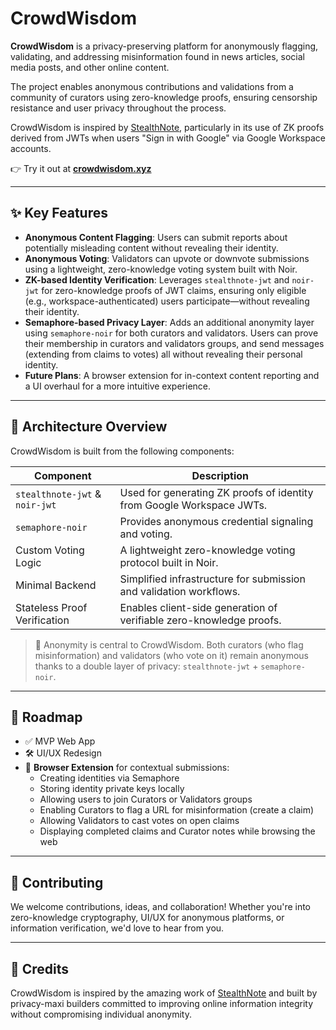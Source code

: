 # CrowdWisdom

**CrowdWisdom** is a privacy-preserving platform for anonymously flagging, validating, and addressing misinformation found in news articles, social media posts, and other online content.

The project enables anonymous contributions and validations from a community of curators using zero-knowledge proofs, ensuring censorship resistance and user privacy throughout the process.

CrowdWisdom is inspired by [StealthNote](https://stealthnote.xyz), particularly in its use of ZK proofs derived from JWTs when users "Sign in with Google" via Google Workspace accounts.

👉 Try it out at [**crowdwisdom.xyz**](https://crowdwisdom.xyz)

---

## ✨ Key Features

- **Anonymous Content Flagging**: Users can submit reports about potentially misleading content without revealing their identity.
- **Anonymous Voting**: Validators can upvote or downvote submissions using a lightweight, zero-knowledge voting system built with Noir.
- **ZK-based Identity Verification**: Leverages `stealthnote-jwt` and `noir-jwt` for zero-knowledge proofs of JWT claims, ensuring only eligible (e.g., workspace-authenticated) users participate—without revealing their identity.
- **Semaphore-based Privacy Layer**: Adds an additional anonymity layer using `semaphore-noir` for both curators and validators. Users can prove their membership in curators and validators groups, and send messages (extending from claims to votes) all without revealing their personal identity.
- **Future Plans**: A browser extension for in-context content reporting and a UI overhaul for a more intuitive experience.

---

## 🧱 Architecture Overview

CrowdWisdom is built from the following components:

| Component                      | Description                                                           |
| ------------------------------ | --------------------------------------------------------------------- |
| `stealthnote-jwt` & `noir-jwt` | Used for generating ZK proofs of identity from Google Workspace JWTs. |
| `semaphore-noir`               | Provides anonymous credential signaling and voting.                   |
| Custom Voting Logic            | A lightweight zero-knowledge voting protocol built in Noir.           |
| Minimal Backend                | Simplified infrastructure for submission and validation workflows.    |
| Stateless Proof Verification   | Enables client-side generation of verifiable zero-knowledge proofs.   |

> 🔐 Anonymity is central to CrowdWisdom. Both curators (who flag misinformation) and validators (who vote on it) remain anonymous thanks to a double layer of privacy: `stealthnote-jwt` + `semaphore-noir`.

---

## 🚧 Roadmap

- ✅ MVP Web App
- 🛠️ UI/UX Redesign
- 🧩 **Browser Extension** for contextual submissions:
  - Creating identities via Semaphore
  - Storing identity private keys locally
  - Allowing users to join Curators or Validators groups
  - Enabling Curators to flag a URL for misinformation (create a claim)
  - Allowing Validators to cast votes on open claims
  - Displaying completed claims and Curator notes while browsing the web

---

## 🤝 Contributing

We welcome contributions, ideas, and collaboration! Whether you're into zero-knowledge cryptography, UI/UX for anonymous platforms, or information verification, we'd love to hear from you.

---

## 🧠 Credits

CrowdWisdom is inspired by the amazing work of [StealthNote](https://stealthnote.xyz) and built by privacy-maxi builders committed to improving online information integrity without compromising individual anonymity.
